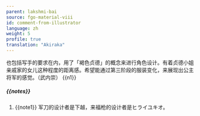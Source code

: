 ```yaml
---
parent: lakshmi-bai
source: fgo-material-viii
id: comment-from-illustrator
language: zh
weight: 5
profile: true
translation: "Akiraka"
---
```


也包括写手的要求在内，用了「褐色贞德」的概念来进行角色设计。有着贞德小姐亲戚家的女儿这种程度的距离感。希望能通过第三阶段的服装变化，来展现出公主将军的感觉。（武内崇）
{{n1}}

##### {{notes}}

1. {{note1}} 军刀的设计者是下越，来福枪的设计者是ヒライユキオ。
